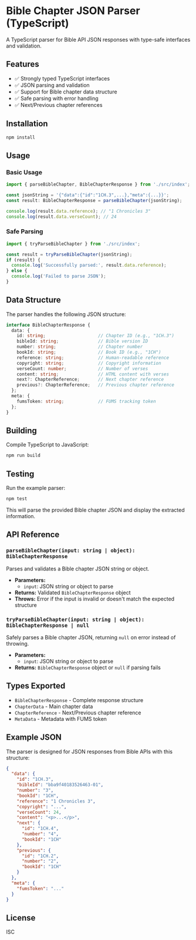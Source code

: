# Bible Chapter JSON Parser (TypeScript)

A TypeScript parser for Bible API JSON responses with type-safe interfaces and validation.

## Features

- ✅ Strongly typed TypeScript interfaces
- ✅ JSON parsing and validation
- ✅ Support for Bible chapter data structure
- ✅ Safe parsing with error handling
- ✅ Next/Previous chapter references

## Installation

```bash
npm install
```

## Usage

### Basic Usage

```typescript
import { parseBibleChapter, BibleChapterResponse } from './src/index';

const jsonString = '{"data":{"id":"1CH.3",...},"meta":{...}}';
const result: BibleChapterResponse = parseBibleChapter(jsonString);

console.log(result.data.reference); // "1 Chronicles 3"
console.log(result.data.verseCount); // 24
```

### Safe Parsing

```typescript
import { tryParseBibleChapter } from './src/index';

const result = tryParseBibleChapter(jsonString);
if (result) {
  console.log('Successfully parsed:', result.data.reference);
} else {
  console.log('Failed to parse JSON');
}
```

## Data Structure

The parser handles the following JSON structure:

```typescript
interface BibleChapterResponse {
  data: {
    id: string;                    // Chapter ID (e.g., "1CH.3")
    bibleId: string;               // Bible version ID
    number: string;                // Chapter number
    bookId: string;                // Book ID (e.g., "1CH")
    reference: string;             // Human-readable reference
    copyright: string;             // Copyright information
    verseCount: number;            // Number of verses
    content: string;               // HTML content with verses
    next?: ChapterReference;       // Next chapter reference
    previous?: ChapterReference;   // Previous chapter reference
  };
  meta: {
    fumsToken: string;             // FUMS tracking token
  };
}
```

## Building

Compile TypeScript to JavaScript:

```bash
npm run build
```

## Testing

Run the example parser:

```bash
npm test
```

This will parse the provided Bible chapter JSON and display the extracted information.

## API Reference

### `parseBibleChapter(input: string | object): BibleChapterResponse`

Parses and validates a Bible chapter JSON string or object.

- **Parameters:**
  - `input`: JSON string or object to parse
- **Returns:** Validated `BibleChapterResponse` object
- **Throws:** Error if the input is invalid or doesn't match the expected structure

### `tryParseBibleChapter(input: string | object): BibleChapterResponse | null`

Safely parses a Bible chapter JSON, returning `null` on error instead of throwing.

- **Parameters:**
  - `input`: JSON string or object to parse
- **Returns:** `BibleChapterResponse` object or `null` if parsing fails

## Types Exported

- `BibleChapterResponse` - Complete response structure
- `ChapterData` - Main chapter data
- `ChapterReference` - Next/Previous chapter reference
- `MetaData` - Metadata with FUMS token

## Example JSON

The parser is designed for JSON responses from Bible APIs with this structure:

```json
{
  "data": {
    "id": "1CH.3",
    "bibleId": "bba9f40183526463-01",
    "number": "3",
    "bookId": "1CH",
    "reference": "1 Chronicles 3",
    "copyright": "...",
    "verseCount": 24,
    "content": "<p>...</p>",
    "next": {
      "id": "1CH.4",
      "number": "4",
      "bookId": "1CH"
    },
    "previous": {
      "id": "1CH.2",
      "number": "2",
      "bookId": "1CH"
    }
  },
  "meta": {
    "fumsToken": "..."
  }
}
```

## License

ISC
